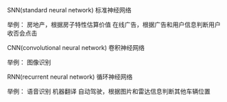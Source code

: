SNN(standard neural network)
标准神经网络



举例：
房地产，根据房子特性估算价值
在线广告，根据广告和用户信息判断用户收否会点击

CNN(convolutional neural network)
卷积神经网络

举例：
图像识别



RNN(recurrent neural network)
循环神经网络

举例：
语音识别
机器翻译
自动驾驶，根据图片和雷达信息判断其他车辆位置
